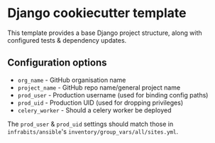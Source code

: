 Django cookiecutter template
============================

This template provides a base Django project structure,
along with configured tests & dependency updates.

Configuration options
---------------------

* `org_name` - GitHub organisation name
* `project_name` - GitHub repo name/general project name
* `prod_user` - Production username (used for binding config paths)
* `prod_uid` - Production UID (used for dropping privileges)
* `celery_worker` - Should a celery worker be deployed

The `prod_user` & `prod_uid` settings should match those in
`infrabits/ansible`'s `inventory/group_vars/all/sites.yml`.
